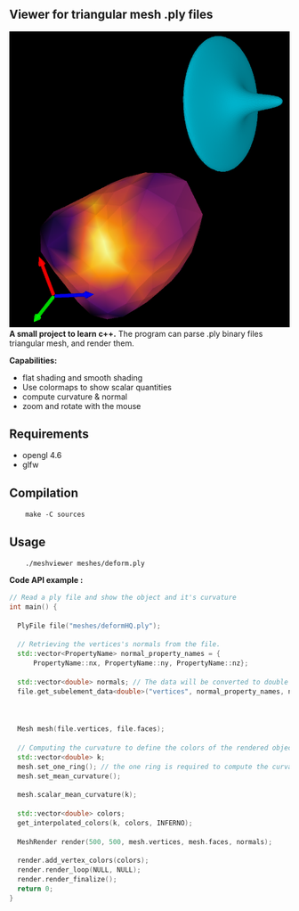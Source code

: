 ## Viewer for triangular mesh .ply files
![example](example.png)
__A small project to learn c++.__
The program can parse .ply binary files triangular mesh,
and render them.

__Capabilities:__
- flat shading and smooth shading
- Use colormaps to show scalar quantities
- compute curvature & normal
- zoom and rotate with the mouse

## Requirements
- opengl 4.6
- glfw

## Compilation

        make -C sources

## Usage

        ./meshviewer meshes/deform.ply

__Code API example :__

```cpp
// Read a ply file and show the object and it's curvature
int main() {

  PlyFile file("meshes/deformHQ.ply");

  // Retrieving the vertices's normals from the file.
  std::vector<PropertyName> normal_property_names = {
      PropertyName::nx, PropertyName::ny, PropertyName::nz};

  std::vector<double> normals; // The data will be converted to double automatically
  file.get_subelement_data<double>("vertices", normal_property_names, normals);



  Mesh mesh(file.vertices, file.faces);

  // Computing the curvature to define the colors of the rendered object.
  std::vector<double> k;
  mesh.set_one_ring(); // the one ring is required to compute the curvature
  mesh.set_mean_curvature();

  mesh.scalar_mean_curvature(k);

  std::vector<double> colors;
  get_interpolated_colors(k, colors, INFERNO);

  MeshRender render(500, 500, mesh.vertices, mesh.faces, normals);

  render.add_vertex_colors(colors);
  render.render_loop(NULL, NULL);
  render.render_finalize();
  return 0;
}
```
